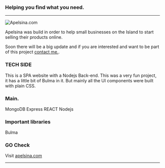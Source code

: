 

### Helping you find what you need.

---

![Apelsina.com](https://bythe-market.s3.amazonaws.com/f371791e-86e9-4d3e-8bd1-02029cc288fd/shops/Kedspatur/banner/e0b7fddbc6f1a32504b8831904a13c7f.jpg)



Apelsina was build in order to help small businesses on the Island to start selling their products online.

Soon there will be a big update and if you are interested and want to be part of this project [contact me.](http://localhost:3000/contact).


### TECH SIDE
This is a SPA website with a Nodejs Back-end.
This was a very fun project, it has a little bit of Bulma in it.
But mainly all the UI components were built with plain CSS.

### Main.
MongoDB Express REACT Nodejs 

### Important libraries
Bulma


### GO Check
Visit [apelsina.com](https://apelsina.com/)


---